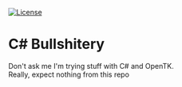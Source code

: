 [![License](https://img.shields.io/github/license/Blackoutburst/CSharp_Bullshitery.svg)](LICENSE)
# C# Bullshitery
Don't ask me I'm trying stuff with C# and OpenTK.\
Really, expect nothing from this repo
